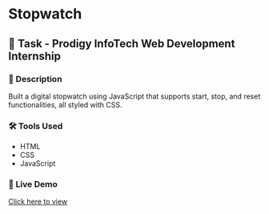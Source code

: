 # Stopwatch

## 💼 Task - Prodigy InfoTech Web Development Internship

### 📌 Description
Built a digital stopwatch using JavaScript that supports start, stop, and reset functionalities, all styled with CSS.

### 🛠️ Tools Used
- HTML
- CSS
- JavaScript

### 🔗 Live Demo
[Click here to view](https://rajgulabsingh.github.io/PRODIGY_WD_02/)
